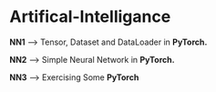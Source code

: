 # Artifical-Intelligance
**NN1** --> Tensor, Dataset and DataLoader in **PyTorch.**

**NN2** --> Simple Neural Network in **PyTorch.**

**NN3** --> Exercising Some **PyTorch**

